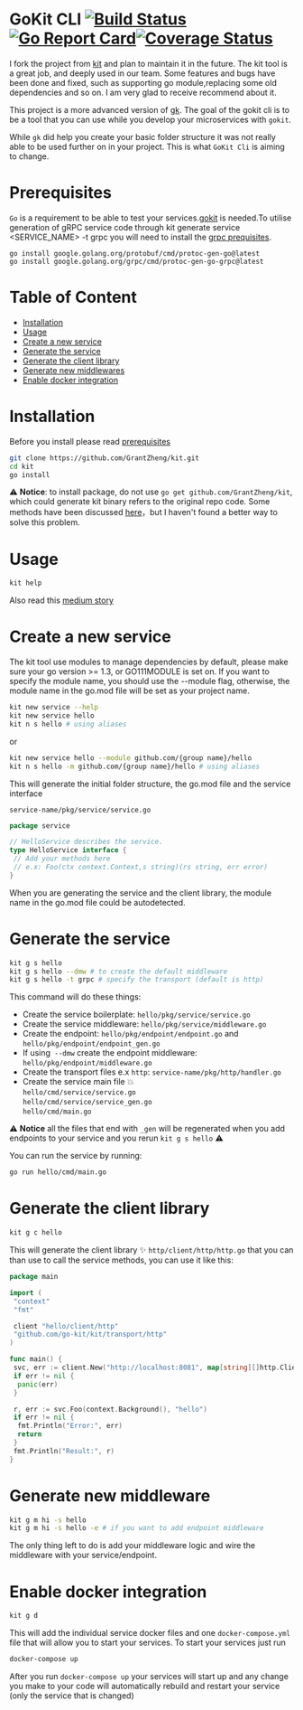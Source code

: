 # GoKit CLI  [![Build Status](https://github.com/GrantZheng/kit/workflows/Go/badge.svg)](https://github.com/GrantZheng/kit/actions)[![Go Report Card](https://goreportcard.com/badge/github.com/GrantZheng/kit)](https://goreportcard.com/report/github.com/GrantZheng/kit)[![Coverage Status](https://coveralls.io/repos/github/GrantZheng/kit/badge.svg?branch=master)](https://coveralls.io/github/GrantZheng/kit?branch=master)
I fork the project from [kit](https://github.com/kujtimiihoxha/kit) and plan to maintain it in the future. The kit tool is a great job, and deeply used in our team. Some features and bugs have been done and fixed, such as supporting go module,replacing some old dependencies and so on. I am very glad to receive recommend about it.

This project is a more advanced version of [gk](https://github.com/kujtimiihoxha/gk).
The goal of the gokit cli is to be a tool that you can use while you develop your microservices with `gokit`.

While `gk` did help you create your basic folder structure it was not really able to be used further on in your project.
This is what `GoKit Cli` is aiming to change.


# Prerequisites
`Go` is a requirement to be able to test your services.[gokit](https://github.com/go-kit/kit) is needed.To utilise generation of gRPC service code through kit generate service <SERVICE_NAME> -t grpc you will need to install the [grpc prequisites](https://grpc.io/docs/languages/go/quickstart/).
```
go install google.golang.org/protobuf/cmd/protoc-gen-go@latest
go install google.golang.org/grpc/cmd/protoc-gen-go-grpc@latest
```

# Table of Content
- [Installation](#installation)
- [Usage](#usage)
- [Create a new service](#create-a-new-service)
- [Generate the service](#generate-the-service)
- [Generate the client library](#generate-the-client-library)
- [Generate new middlewares](#generate-new-middleware)
- [Enable docker integration](#enable-docker-integration)

# Installation
Before you install please read [prerequisites](#prerequisites)
```bash
git clone https://github.com/GrantZheng/kit.git
cd kit
go install 
```
:warning: **Notice**: to install package, do not use `go get github.com/GrantZheng/kit`, which could generate kit binary refers to the original repo code. Some methods have been discussed [here](https://stackoverflow.com/questions/54721986/issues-with-go-build-on-forked-repository)，but I haven't found a better way to solve this problem.

# Usage
```bash
kit help
```

Also read this [medium story](https://medium.com/@kujtimii.h/creating-a-todo-app-using-gokit-cli-20f066a58e1)
# Create a new service
The kit tool use modules to manage dependencies by default, please make sure your go version >= 1.3, or
GO111MODULE is set on. If you want to specify the module name, you should use the --module flag, otherwise, the module name in the go.mod file will be set as your project name.
```bash
kit new service --help
kit new service hello
kit n s hello # using aliases
```
or
```bash
kit new service hello --module github.com/{group name}/hello
kit n s hello -m github.com/{group name}/hello # using aliases
```

This will generate the initial folder structure, the go.mod file and the service interface

`service-name/pkg/service/service.go`
```go
package service

// HelloService describes the service.
type HelloService interface {
 // Add your methods here
 // e.x: Foo(ctx context.Context,s string)(rs string, err error)
}
```
When you are generating the service and the client library, the module name in the go.mod file could be autodetected.

# Generate the service
```bash
kit g s hello
kit g s hello --dmw # to create the default middleware
kit g s hello -t grpc # specify the transport (default is http)
```
This command will do these things:
- Create the service boilerplate: `hello/pkg/service/service.go`
- Create the service middleware: `hello/pkg/service/middleware.go`
- Create the endpoint:  `hello/pkg/endpoint/endpoint.go` and `hello/pkg/endpoint/endpoint_gen.go`
- If using` --dmw` create the endpoint middleware: `hello/pkg/endpoint/middleware.go`
- Create the transport files e.x `http`: `service-name/pkg/http/handler.go`
- Create the service main file :boom:   
  `hello/cmd/service/service.go`  
  `hello/cmd/service/service_gen.go`   
  `hello/cmd/main.go`

:warning: **Notice** all the files that end with `_gen` will be regenerated when you add endpoints to your service and
you rerun `kit g s hello` :warning:

You can run the service by running:
```bash
go run hello/cmd/main.go
```

# Generate the client library
```bash
kit g c hello
```
This will generate the client library :sparkles: `http/client/http/http.go` that you can than use to call the service methods, you can use it like this:
```go
package main

import (
 "context"
 "fmt"

 client "hello/client/http"
 "github.com/go-kit/kit/transport/http"
)

func main() {
 svc, err := client.New("http://localhost:8081", map[string][]http.ClientOption{})
 if err != nil {
  panic(err)
 }

 r, err := svc.Foo(context.Background(), "hello")
 if err != nil {
  fmt.Println("Error:", err)
  return
 }
 fmt.Println("Result:", r)
}
```
# Generate new middleware
```bash
kit g m hi -s hello
kit g m hi -s hello -e # if you want to add endpoint middleware
```
The only thing left to do is add your middleware logic and wire the middleware with your service/endpoint.
# Enable docker integration

```bash
kit g d
```
This will add the individual service docker files and one `docker-compose.yml` file that will allow you to start
your services.
To start your services just run
```bash
docker-compose up
```

After you run `docker-compose up` your services will start up and any change you make to your code will automatically
rebuild and restart your service (only the service that is changed)
